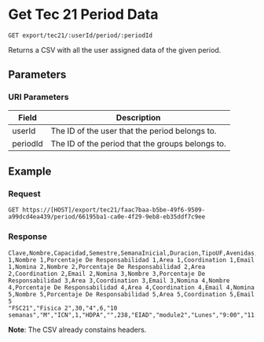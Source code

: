 # Get Tec 21 Period Data

    GET export/tec21/:userId/period/:periodId
    
Returns a CSV with all the user assigned data of the given period.

## Parameters

### URI Parameters
Field | Description
--- | ---
userId | The ID of the user that the period belongs to.
periodId | The ID of the period that the groups belongs to.

## Example
### Request

    GET https://[HOST]/export/tec21/faac7baa-b5be-49f6-9509-a99dcd4ea439/period/66195ba1-ca0e-4f29-9eb8-eb35ddf7c9ee

### Response
``` csv
Clave,Nombre,Capacidad,Semestre,SemanaInicial,Duracion,TipoUF,Avenidas,Grupo,Formato,Matriculas,Salon,Edificio,Modulo,Dia,Inicio,Fin,Nomina 1,Nombre 1,Porcentaje De Responsabilidad 1,Area 1,Coordination 1,Email 1,Nomina 2,Nombre 2,Porcentaje De Responsabilidad 2,Area 2,Coordination 2,Email 2,Nomina 3,Nombre 3,Porcentaje De Responsabilidad 3,Area 3,Coordination 3,Email 3,Nomina 4,Nombre 4,Porcentaje De Responsabilidad 4,Area 4,Coordination 4,Email 4,Nomina 5,Nombre 5,Porcentaje De Responsabilidad 5,Area 5,Coordination 5,Email 5
"FSC21","Fisica 2",30,"4",6,"10 semanas","M","ICN",1,"HDPA","",238,"EIAD","module2","Lunes","9:00","11:00","1M","Joane",1,matemáticas,"Omsk","l01234567@tec.mx","","","","","","","","","","","","","","","","","","","","","","","",""
```

**Note**: The CSV already constains headers.